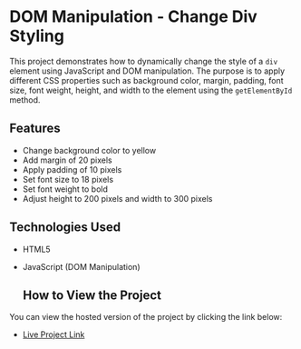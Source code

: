 

# DOM Manipulation - Change Div Styling

This project demonstrates how to dynamically change the style of a `div` element using JavaScript and DOM manipulation. The purpose is to apply different CSS properties such as background color, margin, padding, font size, font weight, height, and width to the element using the `getElementById` method.

## Features
- Change background color to yellow
- Add margin of 20 pixels
- Apply padding of 10 pixels
- Set font size to 18 pixels
- Set font weight to bold
- Adjust height to 200 pixels and width to 300 pixels

## Technologies Used
- HTML5
- JavaScript (DOM Manipulation)

  ## How to View the Project
You can view the hosted version of the project by clicking the link below:

- [Live Project Link](https://shinigl.github.io/DOM-Project-1/)




